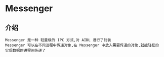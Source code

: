 # Messenger

## 介绍

    Messenger 是一种 轻量级的 IPC 方式,对 AIDL 进行了封装
    Messenger 可以在不同进程中传递对象,在 Messenger 中放入需要传递的对象,就能轻松的实现数据的进程间传递了


